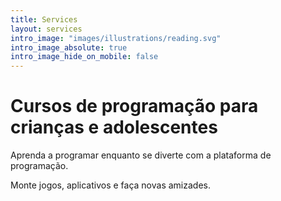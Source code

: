 ```yaml
---
title: Services
layout: services
intro_image: "images/illustrations/reading.svg"
intro_image_absolute: true
intro_image_hide_on_mobile: false
---
```


# Cursos de programação para crianças e adolescentes

Aprenda a programar enquanto se diverte com a plataforma de programação.

Monte jogos, aplicativos e faça novas amizades.